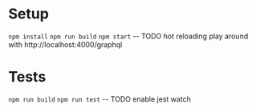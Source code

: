 # Setup
`npm install`
`npm run build`
`npm start` -- TODO hot reloading
play around with http://localhost:4000/graphql


# Tests
`npm run build`
`npm run test` -- TODO enable jest watch
